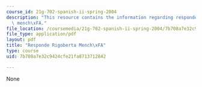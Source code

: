 ```yaml
---
course_id: 21g-702-spanish-ii-spring-2004
description: "This resource contains the information regarding responde rigoberta\
  \ mench\xFA."
file_location: /coursemedia/21g-702-spanish-ii-spring-2004/7b708a7e32c9424cfe21fa8713712842_MIT21G_702S04_rigo.pdf
file_type: application/pdf
layout: pdf
title: "Responde Rigoberta Mench\xFA"
type: course
uid: 7b708a7e32c9424cfe21fa8713712842

---
```

None